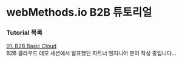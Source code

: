 # webMethods.io B2B 튜토리얼  
  
  
  ### Tutorial 목록  
  [01. B2B Basic Cloud](./basic/)  
  B2B 클라우드 데모 세션에서 발표했던 파트너 엔지니어 분이 작성 중입니다...  
  
  

